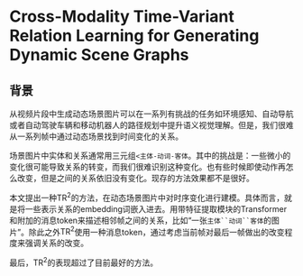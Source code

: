 # Cross-Modality Time-Variant Relation Learning for Generating Dynamic Scene Graphs

## 背景

从视频片段中生成动态场景图片可以在一系列有挑战的任务如环境感知、自动导航或者自动驾驶车辆和移动机器人的路径规划中提升语义视觉理解。但是，我们很难从一系列帧中通过动态场景找到时间变化的关系。

场景图片中实体和关系通常用三元组`<主体-动词-客体`。其中的挑战是：一些微小的变化很可能导致关系的转变，而我们很难识别这种变化。也有些时候即使动作再怎么改变，但是之间的关系依旧没有变化。现存的方法效果都不是很好。

本文提出一种$\text{TR}^2$的方法，在动态场景图片中对时序变化进行建模。具体而言，就是将一些表示关系的embedding词嵌入进去。用带特征提取模块的Transformer和附加的消息token来描述相邻帧之间的关系，比如“一张`主体``动词``客体`的图片”。除此之外$\text{TR}^2$使用一种消息token，通过考虑当前帧对最后一帧做出的改变程度来强调关系的改变。

最后，$\text{TR}^2$的表现超过了目前最好的方法。
